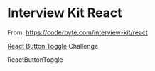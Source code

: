 # Interview Kit React

From: https://coderbyte.com/interview-kit/react

[React Button Toggle](https://coderbyte.com/information/React%20Button%20Toggle) Challenge

~~ReactButtonToggle~~